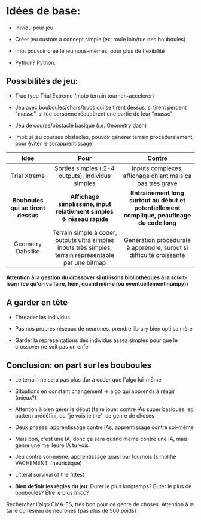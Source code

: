 # Idées de base:

* Inividu pour jeu

* Créer jeu custom à concept simple (ex: roule loin/tue des bouboules)

* impt pouvoir crée le jeu nous-mêmes, pour plus de flexibilité

* Python? Python.

## Possibilités de jeu:

* Truc type Trial Extreme (moto terrain tourner+accelerer)

* Jeu avec bouboules/chars/trucs qui se tirent dessus, si tirent perdent "masse", si tue personne récupèrent une partie de leur "masse"

* Jeu de course/obstacle basique (i.e. Geometry dash)

* Impt: si jeu courses obstacles, pouvoir génerer terrain procéduralement, pour éviter le surapprentissage

Idée |Pour | Contre
:---: |:---: | :---:
Trial Xtreme | Sorties simples ( 2-4 outputs), individus simples | Inputs complexes, affichage chiant mais ça pas tres grave
**Bouboules qui se tirent dessus** | **Affichage simplissime, input relativment simples => réseau rapide** | **Entrainement long surtout au début et potentiellement compliqué, peaufinage du code long**
Geometry Dahslike | Terrain simple à coder, outputs ultra simples inputs très simples, terrain représentable par une bitmap | Génération procédurale à apprendre, surout si difficulté croissante

**Attention à la gestion du crossover si utilisons bibliothèques à la scikit-learn (ce qu'on va faire, hein, quand même (ou eventuellement numpy))**

## A garder en tête

* Threader les individus

* Pas nos propres réseaux de neurones, prendre library bien opti sa mère

* Garder la représentations des individus assez simples pour que le crossover ne soit pas un enfer

## Conclusion: on part sur les bouboules

* Le terrain ne sera pas plus dur à coder que l'algo lui-même

* Situations en constant changement => algo qui apprends à réagir (mieux?)

* Attention à bien gérer le début (faire jouer contre ~~I~~As super basiques, eg pattern prédéfini, ou "je vois je tire", ce genre de choses

* Deux phases: apprentissage contre IAs, apprentissage contre soi-même

* Mais bon, c'est une IA, donc ça sera quand même contre une IA, mais genre une meilleure IA tu vois

* Jeu contre soi-même: apprentissage quasi par tournois (simplifie VACHEMENT l'heuristique)

* Litteral survival of the fittest

* **Bien definir les règles du jeu**: Durer le plus longtemps? Buter le plus de bouboules? Être le plus *thicc*?

Rechercher l'algo CMA-ES, très bon pour ce genre de choses.
Attention à la taille du réseau de neurones (pas plus de 500 poids)